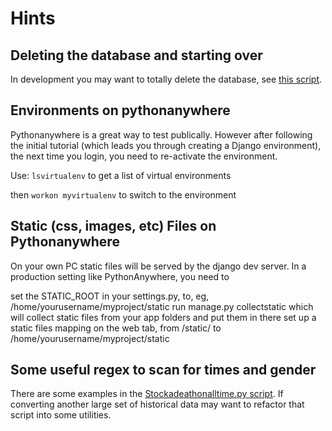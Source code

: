 # Hints

## Deleting the database and starting over

In development you may want to totally delete the database, see [this script](https://github.com/bnorthan/raceresults/blob/main/django/mysite/clean.sh).

## Environments on pythonanywhere

Pythonanywhere is a great way to test publically.  However after following the initial tutorial (which leads you through creating a Django environment), the next time you login, you need to re-activate the environment.  

Use: ```lsvirtualenv``` to get a list of virtual environments

then ```workon myvirtualenv``` to switch to the environment

## Static (css, images, etc) Files on Pythonanywhere

On your own PC static files will be served by the django dev server. In a production setting like PythonAnywhere, you need to

set the STATIC_ROOT in your settings.py, to, eg, /home/yourusername/myproject/static
run manage.py collectstatic which will collect static files from your app folders and put them in there
set up a static files mapping on the web tab, from /static/ to /home/yourusername/myproject/static

## Some useful regex to scan for times and gender

There are some examples in the [Stockadeathonalltime.py script](https://github.com/bnorthan/raceresults/blob/main/scripts/events/Stockadeathonalltime.py).  If converting another large set of historical data may want to refactor that script into some utilities. 

